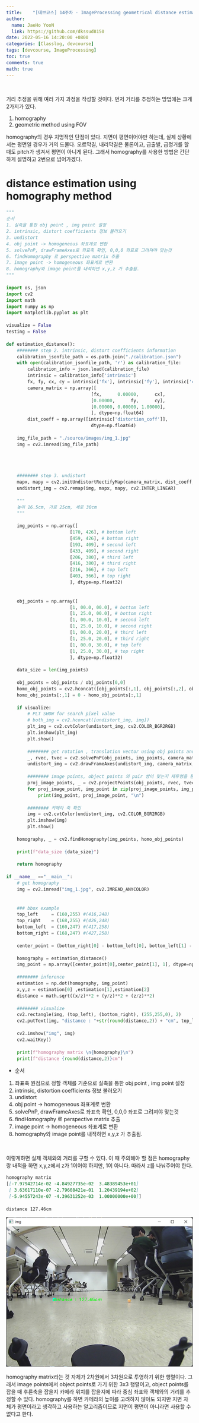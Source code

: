 ```yaml
---
title:    "[데브코스] 14주차 - ImageProcessing geometrical distance estimation"
author:
  name: JaeHo YooN
  link: https://github.com/dkssud8150
date: 2022-05-16 14:20:00 +0800
categories: [Classlog, devcourse]
tags: [devcourse, ImageProcessing]
toc: true
comments: true
math: true
---
```


<br>

거리 추정을 위해 여러 가지 과정을 작성할 것이다. 먼저 거리를 추정하는 방법에는 크게 2가지가 있다.

1. homography
2. geometric method using FOV

homography의 경우 치명적인 단점이 있다. 지면이 평면이어야만 하는데, 실제 상황에서는 평면일 경우가 거의 드물다. 오르막길, 내리막길은 물론이고, 급출발, 급정거를 할 때도 pitch가 생겨서 평면이 아니게 된다. 그래서 homography를 사용한 방법은 간단하게 설명하고 2번으로 넘어가겠다.

# distance estimation using homography method

```python
"""
순서
1. 실측을 통한 obj point , img point 설정
2. intrinsic, distort coefficients 정보 불러오기
3. undistort
4. obj point -> homogeneous 좌표계로 변환
5. solvePnP, drawFrameAxes로 좌표축 확인, 0,0,0 좌표로 그려져야 맞는것
6. findHomography 로 perspective matrix 추출
7. image point -> homogeneous 좌표계로 변환
8. homography와 image point를 내적하면 x,y,z 가 추출됨.
"""

import os, json
import cv2
import math
import numpy as np
import matplotlib.pyplot as plt

visualize = False
testing = False

def estimation_distance():
    ######## step 2. intrinsic, distort coefficients information
    calibration_jsonfile_path = os.path.join("./calibration.json")
    with open(calibration_jsonfile_path, 'r') as calibration_file:
        calibration_info = json.load(calibration_file)
        intrinsic = calibration_info['intrinsic']
        fx, fy, cx, cy = intrinsic['fx'], intrinsic['fy'], intrinsic['cx'], intrinsic['cy']
        camera_matrix = np.array([
                                [fx,      0.00000,      cx],
                                [0.00000,      fy,      cy],
                                [0.00000, 0.00000, 1.00000],
                                ], dtype=np.float64)
        dist_coeff = np.array([intrinsic['distortion_coff']],
                                dtype=np.float64)

    img_file_path = "./source/images/img_1.jpg"
    img = cv2.imread(img_file_path)


    

    ######## step 3. undistort
    mapx, mapy = cv2.initUndistortRectifyMap(camera_matrix, dist_coeff, None, None, (img.shape[1], img.shape[0]), 5)
    undistort_img = cv2.remap(img, mapx, mapy, cv2.INTER_LINEAR)

    """
    높이 16.5cm, 가로 25cm, 세로 30cm
    """

    img_points = np.array([
                        [170, 426], # bottom left
                        [459, 426], # bottom right
                        [193, 409], # second left
                        [433, 409], # second right
                        [206, 380], # third left
                        [416, 380], # third right
                        [216, 366], # top left
                        [403, 366], # top right
                        ], dtype=np.float32)


    obj_points = np.array([
                        [1, 00.0, 00.0], # bottom left
                        [1, 25.0, 00.0], # bottom right
                        [1, 00.0, 10.0], # second left
                        [1, 25.0, 10.0], # second right
                        [1, 00.0, 20.0], # third left
                        [1, 25.0, 20.0], # third right
                        [1, 00.0, 30.0], # top left
                        [1, 25.0, 30.0], # top right
                        ], dtype=np.float32)

    data_size = len(img_points)

    obj_points = obj_points / obj_points[0,0]
    homo_obj_points = cv2.hconcat([obj_points[:,1], obj_points[:,2], obj_points[:,0]])
    homo_obj_points[:,1] = 0 - homo_obj_points[:,1]

    if visualize:
        # PLT SHOW for search pixel value
        # both_img = cv2.hconcat([undistort_img, img])
        plt_img = cv2.cvtColor(undistort_img, cv2.COLOR_BGR2RGB)
        plt.imshow(plt_img)
        plt.show()

        ######## get rotation , translation vector using obj points and img points
        _, rvec, tvec = cv2.solvePnP(obj_points, img_points, camera_matrix, distCoeffs=None, useExtrinsicGuess=True, flags=cv2.SOLVEPNP_EPNP)
        undistort_img = cv2.drawFrameAxes(undistort_img, camera_matrix, distCoeffs=dist_coeff, rvec=rvec, tvec=tvec, length=2, thickness=5)

        ######## image points, object points 의 pair 쌍이 맞는지 재투영을 통해 확인
        proj_image_points, _ = cv2.projectPoints(obj_points, rvec, tvec, camera_matrix, None)
        for proj_image_point, img_point in zip(proj_image_points, img_points):
            print(img_point, proj_image_point, "\n")

        ######## 카메라 축 확인
        img = cv2.cvtColor(undistort_img, cv2.COLOR_BGR2RGB)
        plt.imshow(img)
        plt.show()

    homography, _ = cv2.findHomography(img_points, homo_obj_points)

    print(f"data_size {data_size}")

    return homography

if __name__ =="__main__":
    # get homography
    img = cv2.imread("img_1.jpg", cv2.IMREAD_ANYCOLOR)


    ### bbox example
    top_left     = (160,255) #(416,248)
    top_right    = (168,255) #(426,248)
    bottom_left  = (160,247) #(417,258)
    bottom_right = (168,247) #(427,258)

    center_point = (bottom_right[0] - bottom_left[0], bottom_left[1] - top_left[1])

    homography = estimation_distance()
    img_point = np.array([center_point[0],center_point[1], 1], dtype=np.float32)

    ######## inference
    estimation = np.dot(homography, img_point)
    x,y,z = estimation[0] ,estimation[1],estimation[2]
    distance = math.sqrt((x/z)**2 + (y/z)**2 + (z/z)**2) 

    ######## visualize
    cv2.rectangle(img, (top_left), (bottom_right), (255,255,0), 2)
    cv2.putText(img, "distance : "+str(round(distance,2)) + "cm", top_left, 2, 0.5, (10,250,10),1)

    cv2.imshow("img", img)
    cv2.waitKey()

    print(f"homography matrix \n{homography}\n")    
    print(f"distance {round(distance,2)}cm")    

```

- 순서
1. 좌표축 원점으로 정할 객체를 기준으로 실측을 통한 obj point , img point 설정
2. intrinsic, distortion coefficients 정보 불러오기
3. undistort
4. obj point -> homogeneous 좌표계로 변환
5. solvePnP, drawFrameAxes로 좌표축 확인, 0,0,0 좌표로 그려져야 맞는것
6. findHomography 로 perspective matrix 추출
7. image point -> homogeneous 좌표계로 변환
8. homography와 image point를 내적하면 x,y,z 가 추출됨.

<br>

이렇게하면 실제 객체와의 거리를 구할 수 있다. 이 때 주의해야 할 점은 homography랑 내적을 하면 x,y,z에서 z가 1이어야 하지만, 1이 아니다. 따라서 z를 나눠주어야 한다.

```markdown
homography matrix 
[[-7.97942714e-02 -4.84927735e-02  3.48389453e+01]
 [ 3.63617110e-07 -2.79608421e-01  1.20439194e+02]
 [-5.94557243e-07 -4.39631252e-03  1.00000000e+00]]

distance 127.46cm
```

<img src="/assets/img/dev/week14/homography.png">

<br>

homography matrix라는 것 자체가 2차원에서 3차원으로 투영하기 위한 행렬이다. 그래서 image points에서 object points로 가기 위한 3x3 행렬이고, object points를 잡을 때 후륜축을 잡을지 카메라 위치를 잡을지에 따라 중심 좌표와 객체와의 거리를 추정할 수 있다. homography를 하면 카메라의 높이를 고려하지 않아도 되지만 지면 자체가 평면이라고 생각하고 사용하는 알고리즘이므로 지면이 평면이 아니라면 사용할 수 없다고 한다. 

<br>




